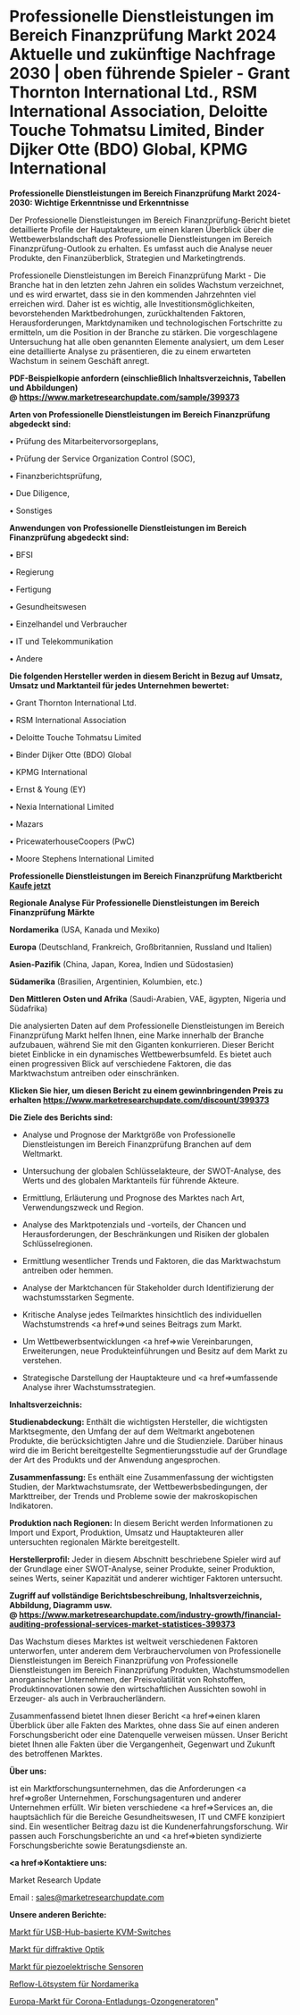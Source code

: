# Professionelle Dienstleistungen im Bereich Finanzprüfung Markt 2024 Aktuelle und zukünftige Nachfrage 2030 | oben führende Spieler - Grant Thornton International Ltd., RSM International Association, Deloitte Touche Tohmatsu Limited, Binder Dijker Otte (BDO) Global, KPMG International

<strong>Professionelle Dienstleistungen im Bereich Finanzprüfung Markt 2024-2030: Wichtige Erkenntnisse und Erkenntnisse</strong>

Der Professionelle Dienstleistungen im Bereich Finanzprüfung-Bericht bietet detaillierte Profile der Hauptakteure, um einen klaren Überblick über die Wettbewerbslandschaft des Professionelle Dienstleistungen im Bereich Finanzprüfung-Outlook zu erhalten. Es umfasst auch die Analyse neuer Produkte, den Finanzüberblick, Strategien und Marketingtrends.

Professionelle Dienstleistungen im Bereich Finanzprüfung Markt - Die Branche hat in den letzten zehn Jahren ein solides Wachstum verzeichnet, und es wird erwartet, dass sie in den kommenden Jahrzehnten viel erreichen wird. Daher ist es wichtig, alle Investitionsmöglichkeiten, bevorstehenden Marktbedrohungen, zurückhaltenden Faktoren, Herausforderungen, Marktdynamiken und technologischen Fortschritte zu ermitteln, um die Position in der Branche zu stärken. Die vorgeschlagene Untersuchung hat alle oben genannten Elemente analysiert, um dem Leser eine detaillierte Analyse zu präsentieren, die zu einem erwarteten Wachstum in seinem Geschäft anregt.

<strong><b>PDF-Beispielkopie anfordern (einschließlich Inhaltsverzeichnis, Tabellen und Abbildungen) @ </b></strong><strong><a href=https://www.marketresearchupdate.com/sample/399373><strong>https://www.marketresearchupdate.com/sample/399373</u></a></strong></strong>

<strong>Arten von Professionelle Dienstleistungen im Bereich Finanzprüfung abgedeckt sind:</strong>

• Prüfung des Mitarbeitervorsorgeplans,

• Prüfung der Service Organization Control (SOC),

• Finanzberichtsprüfung,

• Due Diligence,

• Sonstiges

<strong>Anwendungen von Professionelle Dienstleistungen im Bereich Finanzprüfung abgedeckt sind:</strong>

• BFSI

• Regierung

• Fertigung

• Gesundheitswesen

• Einzelhandel und Verbraucher

• IT und Telekommunikation

• Andere

<strong>Die folgenden Hersteller werden in diesem Bericht in Bezug auf Umsatz, Umsatz und Marktanteil für jedes Unternehmen bewertet:</strong>

• Grant Thornton International Ltd.

• RSM International Association

• Deloitte Touche Tohmatsu Limited

• Binder Dijker Otte (BDO) Global

• KPMG International

• Ernst & Young (EY)

• Nexia International Limited

• Mazars

• PricewaterhouseCoopers (PwC)

• Moore Stephens International Limited

<strong>Professionelle Dienstleistungen im Bereich Finanzprüfung Marktbericht <a href=https://www.marketresearchupdate.com/buynow/399373>Kaufe jetzt</a></strong>

<strong>Regionale Analyse Für Professionelle Dienstleistungen im Bereich Finanzprüfung Märkte</strong>

<strong>Nordamerika</strong> (USA, Kanada und Mexiko)

<strong>Europa</strong> (Deutschland, Frankreich, Großbritannien, Russland und Italien)

<strong>Asien-Pazifik</strong> (China, Japan, Korea, Indien und Südostasien)

<strong>Südamerika</strong> (Brasilien, Argentinien, Kolumbien, etc.)

<strong>Den Mittleren</strong> <strong>Osten und Afrika</strong> (Saudi-Arabien, VAE, ägypten, Nigeria und Südafrika)

Die analysierten Daten auf dem Professionelle Dienstleistungen im Bereich Finanzprüfung Markt helfen Ihnen, eine Marke innerhalb der Branche aufzubauen, während Sie mit den Giganten konkurrieren. Dieser Bericht bietet Einblicke in ein dynamisches Wettbewerbsumfeld. Es bietet auch einen progressiven Blick auf verschiedene Faktoren, die das Marktwachstum antreiben oder einschränken.

<strong>Klicken Sie hier, um diesen Bericht zu einem gewinnbringenden Preis zu erhalten
</strong><strong><a href=https://www.marketresearchupdate.com/discount/399373>https://www.marketresearchupdate.com/discount/399373</b></u></strong></a>

<strong>Die Ziele des Berichts sind:</strong>

- Analyse und Prognose der Marktgröße von Professionelle Dienstleistungen im Bereich Finanzprüfung Branchen auf dem Weltmarkt.

- Untersuchung der globalen Schlüsselakteure, der SWOT-Analyse, des Werts und des globalen Marktanteils für führende Akteure.

- Ermittlung, Erläuterung und Prognose des Marktes nach Art, Verwendungszweck und Region.

- Analyse des Marktpotenzials und -vorteils, der Chancen und Herausforderungen, der Beschränkungen und Risiken der globalen Schlüsselregionen.

- Ermittlung wesentlicher Trends und Faktoren, die das Marktwachstum antreiben oder hemmen.

- Analyse der Marktchancen für Stakeholder durch Identifizierung der wachstumsstarken Segmente.

- Kritische Analyse jedes Teilmarktes hinsichtlich des individuellen Wachstumstrends <a href=>und</a> seines Beitrags zum Markt.

- Um Wettbewerbsentwicklungen <a href=>wie</a> Vereinbarungen, Erweiterungen, neue Produkteinführungen und Besitz auf dem Markt zu verstehen.

- Strategische Darstellung der Hauptakteure und <a href=>umfas</a>sende Analyse ihrer Wachstumsstrategien.

<strong>Inhaltsverzeichnis:</strong>

<strong>Studienabdeckung:</strong> Enthält die wichtigsten Hersteller, die wichtigsten Marktsegmente, den Umfang der auf dem Weltmarkt angebotenen Produkte, die berücksichtigten Jahre und die Studienziele. Darüber hinaus wird die im Bericht bereitgestellte Segmentierungsstudie auf der Grundlage der Art des Produkts und der Anwendung angesprochen.

<strong>Zusammenfassung:</strong> Es enthält eine Zusammenfassung der wichtigsten Studien, der Marktwachstumsrate, der Wettbewerbsbedingungen, der Markttreiber, der Trends und Probleme sowie der makroskopischen Indikatoren.

<strong>Produktion nach Regionen:</strong> In diesem Bericht werden Informationen zu Import und Export, Produktion, Umsatz und Hauptakteuren aller untersuchten regionalen Märkte bereitgestellt.

<strong>Herstellerprofil:</strong> Jeder in diesem Abschnitt beschriebene Spieler wird auf der Grundlage einer SWOT-Analyse, seiner Produkte, seiner Produktion, seines Werts, seiner Kapazität und anderer wichtiger Faktoren untersucht.

<strong><b>Zugriff auf vollständige Berichtsbeschreibung, Inhaltsverzeichnis, Abbildung, Diagramm usw. @ </b></strong><strong><a href=https://www.marketresearchupdate.com/industry-growth/financial-auditing-professional-services-market-statistices-399373>https://www.marketresearchupdate.com/industry-growth/financial-auditing-professional-services-market-statistices-399373</a></strong>

Das Wachstum dieses Marktes ist weltweit verschiedenen Faktoren unterworfen, unter anderem dem Verbrauchervolumen von Professionelle Dienstleistungen im Bereich Finanzprüfung von Professionelle Dienstleistungen im Bereich Finanzprüfung Produkten, Wachstumsmodellen anorganischer Unternehmen, der Preisvolatilität von Rohstoffen, Produktinnovationen sowie den wirtschaftlichen Aussichten sowohl in Erzeuger- als auch in Verbraucherländern.

Zusammenfassend bietet Ihnen dieser Bericht <a href=>einen</a> klaren Überblick über alle Fakten des Marktes, ohne dass Sie auf einen anderen Forschungsbericht oder eine Datenquelle verweisen müssen. Unser Bericht bietet Ihnen alle Fakten über die Vergangenheit, Gegenwart und Zukunft des betroffenen Marktes.

<strong>Über uns:</strong>

 ist ein Marktforschungsunternehmen, das die Anforderungen <a href=>großer</a> Unternehmen, Forschungsagenturen und anderer Unternehmen erfüllt. Wir bieten verschiedene <a href=>Services</a> an, die hauptsächlich für die Bereiche Gesundheitswesen, IT und CMFE konzipiert sind. Ein wesentlicher Beitrag dazu ist die Kundenerfahrungsforschung. Wir passen auch Forschungsberichte an und <a href=>bieten</a> syndizierte Forschungsberichte sowie Beratungsdienste an.

<strong><a href=>Kontaktiere uns:</a></strong>

Market Research Update

Email : sales@marketresearchupdate.com

<strong>Unsere anderen Berichte:</strong>

<a href=https://www.linkedin.com/pulse/usb-hub-based-kvm-switches-market-2023-future>Markt für USB-Hub-basierte KVM-Switches</a>

<a href=https://www.linkedin.com/pulse/diffractive-optics-market-research-report-reveals>Markt für diffraktive Optik</a>

<a href=https://www.linkedin.com/pulse/piezoelectric-sensor-market-size-industry-growth>Markt für piezoelektrische Sensoren</a>

<a href=https://www.linkedin.com/pulse/north-america-reflow-soldering-system>Reflow-Lötsystem für Nordamerika</a>

<a href=https://www.linkedin.com/pulse/europe-corona-discharge-ozone-generator-market-1f>Europa-Markt für Corona-Entladungs-Ozongeneratoren</a>"
